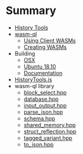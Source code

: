 # Summary

* [History Tools](README.md)
* [wasm-ql](wasm-ql.md)
    * [Using Client WASMs](using-client-wasms.md)
    * [Creating WASMs](creating-wasms.md)
* Building
    * [OSX](build-osx.md)
    * [Ubuntu 18.10](build-ubuntu-1810.md)
    * [Documentation](build-doc.md)
* [HistoryTools.js](generated/HistoryTools_js.md)
* wasm-ql library
    * [block_select.hpp](generated/doc_block_select.md)
    * [database.hpp](generated/doc_database.md)
    * [input_output.hpp](generated/doc_input_output.md)
    * [parse_json.hpp](generated/doc_parse_json.md)
    * [schema.hpp](generated/doc_schema.md)
    * [shared_memory.hpp](generated/doc_shared_memory.md)
    * [struct_reflection.hpp](generated/doc_struct_reflection.md)
    * [tagged_variant.hpp](generated/doc_tagged_variant.md)
    * [to_json.hpp](generated/doc_to_json.md)
